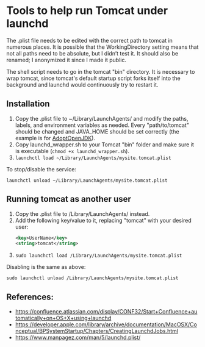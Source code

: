 # Tools to help run Tomcat under launchd

The .plist file needs to be edited with the correct path to tomcat in numerous places. It is possible that the WorkingDirectory setting means that not all paths need to be absolute, but I didn’t test it. It should also be renamed; I anonymized it since I made it public.

The shell script needs to go in the tomcat "bin" directory. It is necessary to wrap tomcat, since tomcat's default startup script forks itself into the background and launchd would continuously try to restart it.


## Installation

1. Copy the .plist file to ~/Library/LaunchAgents/ and modify the paths, labels, and environment variables as needed. Every "path/to/tomcat" should be changed and JAVA_HOME should be set correctly (the example is for [AdoptOpenJDK](https://adoptopenjdk.net/)).
2. Copy launchd\_wrapper.sh to your Tomcat "bin" folder and make sure it is executable (`chmod +x launchd_wrapper.sh`).
3. `launchctl load ~/Library/LaunchAgents/mysite.tomcat.plist`

To stop/disable the service:

`launchctl unload ~/Library/LaunchAgents/mysite.tomcat.plist`

## Running tomcat as another user

1. Copy the .plist file to /Library/LaunchAgents/ instead.
2. Add the following key/value to it, replacing "tomcat" with your desired user:
    ```xml
    <key>UserName</key>
    <string>tomcat</string>
    ```
3. `sudo launchctl load /Library/LaunchAgents/mysite.tomcat.plist`

Disabling is the same as above:

`sudo launchctl unload /Library/LaunchAgents/mysite.tomcat.plist`

## References:
* https://confluence.atlassian.com/display/CONF32/Start+Confluence+automatically+on+OS+X+using+launchd
* https://developer.apple.com/library/archive/documentation/MacOSX/Conceptual/BPSystemStartup/Chapters/CreatingLaunchdJobs.html
* https://www.manpagez.com/man/5/launchd.plist/
